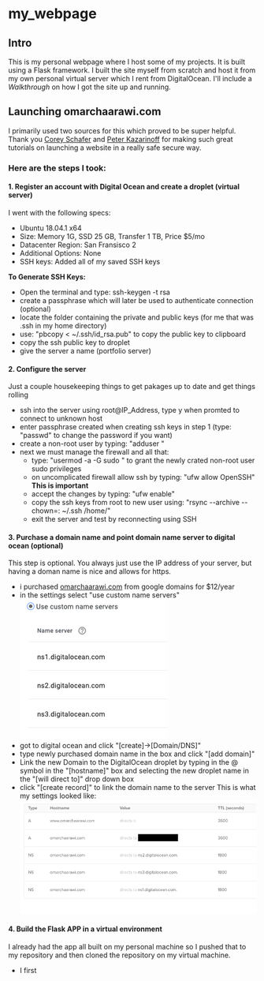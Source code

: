# my_webpage

## Intro
This is my personal webpage where I host some of my projects. It is built using a Flask framework. I built the site myself from scratch and host it from my own personal virtual server which I rent from DigitalOcean. I'll include a *Walkthrough* on how I got the site up and running. 

## Launching omarchaarawi.com
I primarily used two sources for this which proved to be super helpful. Thank you [Corey Schafer](https://www.youtube.com/watch?v=goToXTC96Co) and [Peter Kazarinoff](https://pythonforundergradengineers.com/flask-app-on-digital-ocean.html#set-up-a-new-digital-ocean-droplet) for making such great tutorials on launching a website in a really safe secure way.
### Here are the steps I took:
#### 1. Register an account with Digital Ocean and create a droplet (virtual server)
I went with the following specs:
* Ubuntu 18.04.1 x64
* Size: Memory 1G, SSD 25 GB, Transfer 1 TB, Price $5/mo
* Datacenter Region: San Fransisco 2
* Additional Options: None
* SSH keys: Added all of my saved SSH keys 

**To Generate SSH Keys:**
* Open the terminal and type: ssh-keygen -t rsa
* create a passphrase which will later be used to authenticate connection (optional)
* locate the folder containing the private and public keys (for me that was .ssh in my home directory)
* use: "pbcopy < ~/.ssh/id_rsa.pub" to copy the public key to clipboard
* copy the ssh public key to droplet
* give the server a name (portfolio server)

#### 2. Configure the server
Just a couple housekeeping things to get pakages up to date and get things rolling
* ssh into the server using root@IP_Address, type y when promted to connect to unknown host
* enter passphrase created when creating ssh keys in step 1 (type: "passwd" to change the password if you want)
* create a non-root user by typing: "adduser <user>"
* next we must manage the firewall and all that:
  * type: "usermod -a -G sudo <user>" to grant the newly crated non-root user sudo privileges
  * on uncomplicated firewall allow ssh by typing: "ufw allow OpenSSH" **This is important**
  * accept the changes by typing: "ufw enable"
  * copy the ssh keys from root to new user using: "rsync --archive --chown=<user>:<user> ~/.ssh /home/<user>"
  * exit the server and test by reconnecting using SSH

#### 3. Purchase a domain name and point domain name server to digital ocean (optional)
This step is optional. You always just use the IP address of your server, but having a doman name is nice and allows for https.
* i purchased [omarchaarawi.com](https://omarchaarawi.com/) from google domains for $12/year
* in the settings select "use custom name servers"
![google DNS settings](/images/google_DNS_settings.png)
* got to digital ocean and click "[create]->[Domain/DNS]"
* type newly purchased domain name in the box and click "[add domain]"
* Link the new Domain to the DigitalOcean droplet by typing in the @ symbol in the "[hostname]" box and selecting
the new droplet name in the "[will direct to]" drop down box
* click "[create record]" to link the domain name to the server
  This is what my settings looked like:
  ![digitalOcean DNS settings](/images/digitalOcean_DNS_settings.png)
  
#### 4. Build the Flask APP in a virtual environment
I already had the app all built on my personal machine so I pushed that to my repository and then cloned the
repository on my virtual machine.
* I first 

  



